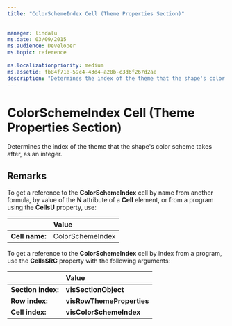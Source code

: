 ```yaml
---
title: "ColorSchemeIndex Cell (Theme Properties Section)"
 
 
manager: lindalu
ms.date: 03/09/2015
ms.audience: Developer
ms.topic: reference
 
ms.localizationpriority: medium
ms.assetid: fb84f71e-59c4-43d4-a28b-c3d6f267d2ae
description: "Determines the index of the theme that the shape's color scheme takes after, as an integer."
---
```


# ColorSchemeIndex Cell (Theme Properties Section)

Determines the index of the theme that the shape's color scheme takes after, as an integer.
  
## Remarks

To get a reference to the **ColorSchemeIndex** cell by name from another formula, by value of the **N** attribute of a **Cell** element, or from a program using the **CellsU** property, use: 
  
||Value |
|:-----|:-----|
| **Cell name:**  <br/> | ColorSchemeIndex  <br/> |
   
To get a reference to the **ColorSchemeIndex** cell by index from a program, use the **CellsSRC** property with the following arguments: 
  
||Value |
|:-----|:-----|
| **Section index:**  <br/> |**visSectionObject** <br/> |
| **Row index:**  <br/> |**visRowThemeProperties** <br/> |
| **Cell index:**  <br/> |**visColorSchemeIndex** <br/> |
   

